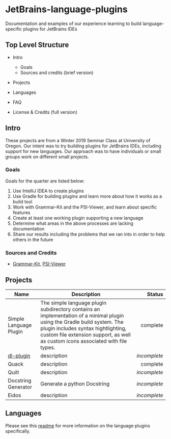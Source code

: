 # JetBrains-language-plugins
Documentation and examples of our experience learning to build language-specific plugins for JetBrains IDEs

## Top Level Structure 

* Intro
  * Goals
  * Sources and credits (brief version)
  
* Projects

* Languages 

* FAQ

* License & Credits (full version)

## Intro
These projects are from a Winter 2019 Seminar Class at University of Oregon. Our intent was to try building plugins for JetBrains IDEs, including support for new languages. Our approach was to have individuals or small groups work on different small projects.

### Goals
Goals for the quarter are listed below:
1. Use IntelliJ IDEA to create plugins
2. Use Gradle for building plugins and learn more about how it works as a build tool
3. Work with Grammar-Kit and the PSI-Viewer, and learn about specific features
4. Create at least one working plugin supporting a new language
5. Determine what areas in the above processes are lacking documentation
6. Share our results including the problems that we ran into in order to help others in the future

### Sources and Credits
* [Grammar-Kit](https://github.com/JetBrains/Grammar-Kit), [PSI-Viewer](https://plugins.jetbrains.com/plugin/227-psiviewer)

## Projects

| Name          | Description           | Status  |
| ------------- |-----------------------| -------:|
| Simple Language Plugin| The simple language plugin subdirectory contains an implementation of a minimal plugin using the Gradle build system. The plugin includes syntax hightlighting, custom file extension support, as well as custom icons associated with file types.  |   complete   |
| [dl-plugin](https://github.com/zachsully/dl-plugin) | description              |    *incomplete*   |
| Quack      | description              |   complete   |
| Quilt | description              |    *incomplete*   |
| Docstring Generator | Generate a python Docstring              |    *incomplete*   |
| Eidos | description              |    *incomplete*   |

## Languages
Please see this [readme](https://github.com/uo-ide-seminar/JetBrains-language-plugins/blob/master/Languages.md) for more information on the language plugins specifically.
